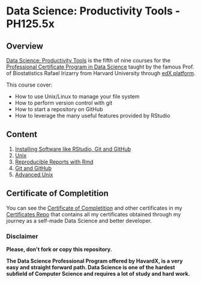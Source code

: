 # Data Science: Productivity Tools - PH125.5x

## Overview
[Data Science: Productivity Tools](https://www.edx.org/course/data-science-productivity-tools-2) is the fifth of nine courses for the [Professional Certificate Program in Data Science](https://www.edx.org/professional-certificate/harvardx-data-science) taught by the famous Prof. of Biostatistics Rafael Irizarry from Harvard University through [edX platform](https://www.edx.org).

This course cover:
- How to use Unix/Linux to manage your file system
- How to perform version control with git
- How to start a repository on GitHub
- How to leverage the many useful features provided by RStudio

## Content

1) [Installing Software like RStudio, Git and GitHub](./01%20-%20Installing%020Software)
2) [Unix](./02%20-%20Unix)
3) [Reproducible Reports with Rmd](./03%20-%20Reproducible%020Reports)
4) [Git and GitHub](./04%20-%20Git%020and%020Github)
5) [Advanced Unix](./05%20-%20Advanced%020Unix)


## Certificate of Completition
You can see the [Certificate of Completition](https://github.com/AlessandroCorradini/Certificates/blob/master/EdX%20-%20Harvard%20University%20-%20PH125.5x%20Data%20Science%20Productivity%20Tools.pdf) and other certificates in my [Certificates Repo](https://github.com/AlessandroCorradini/Certificates) that contains all my certificates obtained through my journey as a self-made Data Science and better developer.



### Disclaimer
**Please, don't fork or copy this repository.**

**The Data Science Professional Program offered by HavardX, is a very easy and straight forward path. Data Science is one of the hardest subfield of Computer Science and requires a lot of study and hard work.**
